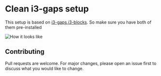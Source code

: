 # Clean i3-gaps setup

This setup is based on [i3-gaps](https://github.com/Airblader/i3),[i3-blocks](https://github.com/vivien/i3blocks). So make sure you have both of them pre-installed

![How it looks like](https://i.redd.it/wcf0d4c50ch21.jpg)

## Contributing
Pull requests are welcome. For major changes, please open an issue first to discuss what you would like to change.

